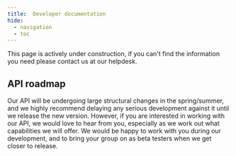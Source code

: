 ```yaml
---
title:  Developer documentation
hide:
  - navigation
  - toc
---
```



This page is actively under construction, if you can't find the information you need please contact us at our helpdesk.

## API roadmap

Our API will be undergoing large structural changes in the spring/summer, and we highly recommend delaying any serious development against it until we release the new version. However, if you are interested in working with our API, we would love to hear from you, especially as we work out what capabilities we will offer. We would be happy to work with you during our development, and to bring your group on as beta testers when we get closer to release.

<redoc spec-url='./service_openapi.yaml'></redoc>
<script src="https://cdn.redoc.ly/redoc/latest/bundles/redoc.standalone.js"> </script>